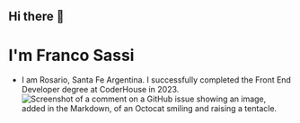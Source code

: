 ## Hi there 👋

<!--
**Franco97sassi/Franco97sassi** is a ✨ _special_ ✨ repository because its `README.md` (this file) appears on your GitHub profile.

Here are some ideas to get you started:

- 🔭 I’m currently working on ...
- 🌱 I’m currently learning ...
- 👯 I’m looking to collaborate on ...
- 🤔 I’m looking for help with ...
- 💬 Ask me about ...
- 📫 How to reach me: ...
- 😄 Pronouns: ...
- ⚡ Fun fact: ...
-->
# I'm Franco Sassi
- I am Rosario, Santa Fe Argentina. I successfully completed the Front End Developer degree at CoderHouse in 2023.
![Screenshot of a comment on a GitHub issue showing an image, added in the Markdown, of an Octocat smiling and raising a tentacle.](https://cdn.icon-icons.com/icons2/2415/PNG/512/react_original_logo_icon_146374.png)
